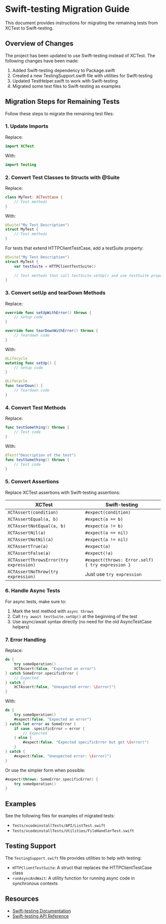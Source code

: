 # Swift-testing Migration Guide

This document provides instructions for migrating the remaining tests from XCTest to Swift-testing.

## Overview of Changes

The project has been updated to use Swift-testing instead of XCTest. The following changes have been made:

1. Added Swift-testing dependency to Package.swift
2. Created a new TestingSupport.swift file with utilities for Swift-testing
3. Updated TestHelper.swift to work with Swift-testing
4. Migrated some test files to Swift-testing as examples

## Migration Steps for Remaining Tests

Follow these steps to migrate the remaining test files:

### 1. Update Imports

Replace:
```swift
import XCTest
```

With:
```swift
import Testing
```

### 2. Convert Test Classes to Structs with @Suite

Replace:
```swift
class MyTest: XCTestCase {
    // Test methods
}
```

With:
```swift
@Suite("My Test Description")
struct MyTest {
    // Test methods
}
```

For tests that extend HTTPClientTestCase, add a testSuite property:
```swift
@Suite("My Test Description")
struct MyTest {
    var testSuite = HTTPClientTestSuite()
    
    // Test methods that call testSuite.setUp() and use testSuite properties
}
```

### 3. Convert setUp and tearDown Methods

Replace:
```swift
override func setUpWithError() throws {
    // Setup code
}

override func tearDownWithError() throws {
    // Teardown code
}
```

With:
```swift
@Lifecycle
mutating func setUp() {
    // Setup code
}

@Lifecycle
func tearDown() {
    // Teardown code
}
```

### 4. Convert Test Methods

Replace:
```swift
func testSomething() throws {
    // Test code
}
```

With:
```swift
@Test("Description of the test")
func testSomething() throws {
    // Test code
}
```

### 5. Convert Assertions

Replace XCTest assertions with Swift-testing assertions:

| XCTest | Swift-testing |
|--------|--------------|
| `XCTAssert(condition)` | `#expect(condition)` |
| `XCTAssertEqual(a, b)` | `#expect(a == b)` |
| `XCTAssertNotEqual(a, b)` | `#expect(a != b)` |
| `XCTAssertNil(a)` | `#expect(a == nil)` |
| `XCTAssertNotNil(a)` | `#expect(a != nil)` |
| `XCTAssertTrue(a)` | `#expect(a)` |
| `XCTAssertFalse(a)` | `#expect(!a)` |
| `XCTAssertThrowsError(try expression)` | `#expect(throws: Error.self) { try expression }` |
| `XCTAssertNoThrow(try expression)` | Just use `try expression` |

### 6. Handle Async Tests

For async tests, make sure to:
1. Mark the test method with `async throws`
2. Call `try await testSuite.setUp()` at the beginning of the test
3. Use async/await syntax directly (no need for the old AsyncTestCase helpers)

### 7. Error Handling

Replace:
```swift
do {
    try someOperation()
    XCTAssert(false, "Expected an error")
} catch SomeError.specificError {
    // Expected
} catch {
    XCTAssert(false, "Unexpected error: \(error)")
}
```

With:
```swift
do {
    try someOperation()
    #expect(false, "Expected an error")
} catch let error as SomeError {
    if case .specificError = error {
        // Expected
    } else {
        #expect(false, "Expected specificError but got \(error)")
    }
} catch {
    #expect(false, "Unexpected error: \(error)")
}
```

Or use the simpler form when possible:
```swift
#expect(throws: SomeError.specificError) {
    try someOperation()
}
```

## Examples

See the following files for examples of migrated tests:
- `Tests/xcodeinstallTests/API/ListTest.swift`
- `Tests/xcodeinstallTests/Utilities/FileHandlerTest.swift`

## Testing Support

The `TestingSupport.swift` file provides utilities to help with testing:

- `HTTPClientTestSuite`: A struct that replaces the HTTPClientTestCase class
- `runAsyncAndWait`: A utility function for running async code in synchronous contexts

## Resources

- [Swift-testing Documentation](https://github.com/apple/swift-testing)
- [Swift-testing API Reference](https://swiftpackageindex.com/apple/swift-testing/documentation)